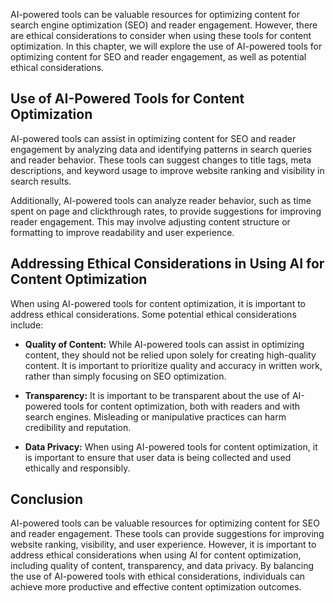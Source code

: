 
AI-powered tools can be valuable resources for optimizing content for search engine optimization (SEO) and reader engagement. However, there are ethical considerations to consider when using these tools for content optimization. In this chapter, we will explore the use of AI-powered tools for optimizing content for SEO and reader engagement, as well as potential ethical considerations.

Use of AI-Powered Tools for Content Optimization
------------------------------------------------

AI-powered tools can assist in optimizing content for SEO and reader engagement by analyzing data and identifying patterns in search queries and reader behavior. These tools can suggest changes to title tags, meta descriptions, and keyword usage to improve website ranking and visibility in search results.

Additionally, AI-powered tools can analyze reader behavior, such as time spent on page and clickthrough rates, to provide suggestions for improving reader engagement. This may involve adjusting content structure or formatting to improve readability and user experience.

Addressing Ethical Considerations in Using AI for Content Optimization
----------------------------------------------------------------------

When using AI-powered tools for content optimization, it is important to address ethical considerations. Some potential ethical considerations include:

* **Quality of Content:** While AI-powered tools can assist in optimizing content, they should not be relied upon solely for creating high-quality content. It is important to prioritize quality and accuracy in written work, rather than simply focusing on SEO optimization.

* **Transparency:** It is important to be transparent about the use of AI-powered tools for content optimization, both with readers and with search engines. Misleading or manipulative practices can harm credibility and reputation.

* **Data Privacy:** When using AI-powered tools for content optimization, it is important to ensure that user data is being collected and used ethically and responsibly.

Conclusion
----------

AI-powered tools can be valuable resources for optimizing content for SEO and reader engagement. These tools can provide suggestions for improving website ranking, visibility, and user experience. However, it is important to address ethical considerations when using AI for content optimization, including quality of content, transparency, and data privacy. By balancing the use of AI-powered tools with ethical considerations, individuals can achieve more productive and effective content optimization outcomes.
